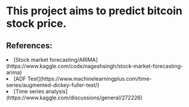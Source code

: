 # This project aims to predict bitcoin stock price.<br/> 
## References:<br/>
<li> [Stock market forecasting/ARIMA](https://www.kaggle.com/code/nageshsingh/stock-market-forecasting-arima)  <br/>
<li> [ADF Test](https://www.machinelearningplus.com/time-series/augmented-dickey-fuller-test/)  <br/>
<li> [Time series analysis](https://www.kaggle.com/discussions/general/272226)  <br/>
